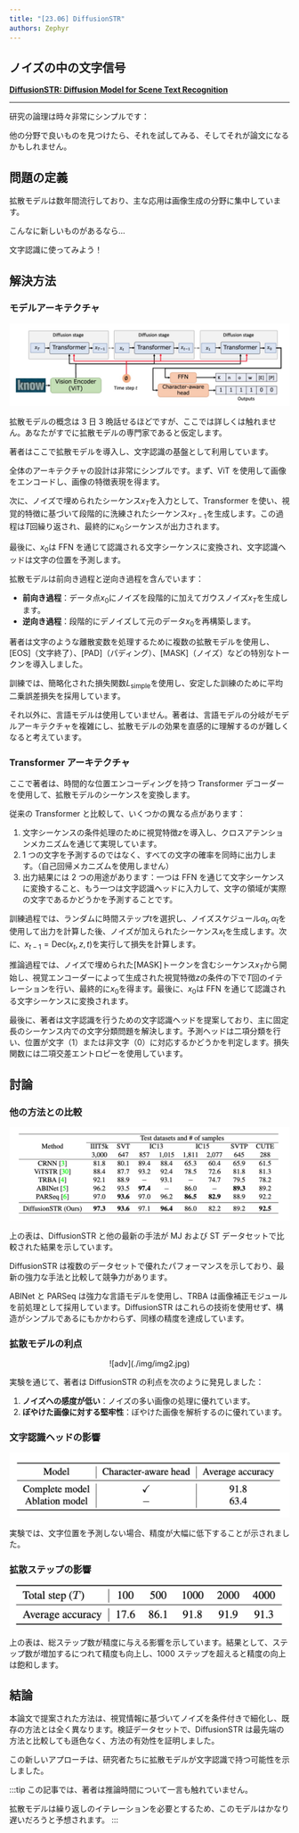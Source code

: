 ```yaml
---
title: "[23.06] DiffusionSTR"
authors: Zephyr
---
```


## ノイズの中の文字信号

[**DiffusionSTR: Diffusion Model for Scene Text Recognition**](https://arxiv.org/abs/2306.16707)

---

研究の論理は時々非常にシンプルです：

他の分野で良いものを見つけたら、それを試してみる、そしてそれが論文になるかもしれません。

## 問題の定義

拡散モデルは数年間流行しており、主な応用は画像生成の分野に集中しています。

こんなに新しいものがあるなら…

文字認識に使ってみよう！

## 解決方法

### モデルアーキテクチャ

![model arch](./img/img1.jpg)

拡散モデルの概念は 3 日 3 晩話せるほどですが、ここでは詳しくは触れません。あなたがすでに拡散モデルの専門家であると仮定します。

著者はここで拡散モデルを導入し、文字認識の基盤として利用しています。

全体のアーキテクチャの設計は非常にシンプルです。まず、ViT を使用して画像をエンコードし、画像の特徴表現を得ます。

次に、ノイズで埋められたシーケンス$x_T$を入力として、Transformer を使い、視覚的特徴に基づいて段階的に洗練されたシーケンス$x_{T-1}$を生成します。この過程は$T$回繰り返され、最終的に$x_0$シーケンスが出力されます。

最後に、$x_0$は FFN を通じて認識される文字シーケンスに変換され、文字認識ヘッドは文字の位置を予測します。

拡散モデルは前向き過程と逆向き過程を含んでいます：

- **前向き過程**：データ点$x_0$にノイズを段階的に加えてガウスノイズ$x_T$を生成します。
- **逆向き過程**：段階的にデノイズして元のデータ$x_0$を再構築します。

著者は文字のような離散変数を処理するために複数の拡散モデルを使用し、[EOS]（文字終了）、[PAD]（パディング）、[MASK]（ノイズ）などの特別なトークンを導入しました。

訓練では、簡略化された損失関数$L_{\text{simple}}$を使用し、安定した訓練のために平均二乗誤差損失を採用しています。

それ以外に、言語モデルは使用していません。著者は、言語モデルの分岐がモデルアーキテクチャを複雑にし、拡散モデルの効果を直感的に理解するのが難しくなると考えています。

### Transformer アーキテクチャ

ここで著者は、時間的な位置エンコーディングを持つ Transformer デコーダーを使用して、拡散モデルのシーケンスを変換します。

従来の Transformer と比較して、いくつかの異なる点があります：

1. 文字シーケンスの条件処理のために視覚特徴$z$を導入し、クロスアテンションメカニズムを通じて実現しています。
2. 1 つの文字を予測するのではなく、すべての文字の確率を同時に出力します。（自己回帰メカニズムを使用しません）
3. 出力結果には 2 つの用途があります：一つは FFN を通じて文字シーケンスに変換すること、もう一つは文字認識ヘッドに入力して、文字の領域が実際の文字であるかどうかを予測することです。

訓練過程では、ランダムに時間ステップ$t$を選択し、ノイズスケジュール$\alpha_t, \alpha_{\bar{t}}$を使用して出力を計算した後、ノイズが加えられたシーケンス$x_t$を生成します。次に、$x_{t-1} = \text{Dec}(x_t, z, t)$を実行して損失を計算します。

推論過程では、ノイズで埋められた[MASK]トークンを含むシーケンス$x_T$から開始し、視覚エンコーダーによって生成された視覚特徴$z$の条件の下で$T$回のイテレーションを行い、最終的に$x_0$を得ます。最後に、$x_0$は FFN を通じて認識される文字シーケンスに変換されます。

最後に、著者は文字認識を行うための文字認識ヘッドを提案しており、主に固定長のシーケンス内での文字分類問題を解決します。予測ヘッドは二項分類を行い、位置が文字（1）または非文字（0）に対応するかどうかを判定します。損失関数には二項交差エントロピーを使用しています。

## 討論

### 他の方法との比較

![comp](./img/img3.jpg)

上の表は、DiffusionSTR と他の最新の手法が MJ および ST データセットで比較された結果を示しています。

DiffusionSTR は複数のデータセットで優れたパフォーマンスを示しており、最新の強力な手法と比較して競争力があります。

ABINet と PARSeq は強力な言語モデルを使用し、TRBA は画像補正モジュールを前処理として採用しています。DiffusionSTR はこれらの技術を使用せず、構造がシンプルであるにもかかわらず、同様の精度を達成しています。

### 拡散モデルの利点

<div align="center">
<figure style={{"width": "70%"}}>
![adv](./img/img2.jpg)
</figure>
</div>

実験を通じて、著者は DiffusionSTR の利点を次のように発見しました：

1. **ノイズへの感度が低い**：ノイズの多い画像の処理に優れています。
2. **ぼやけた画像に対する堅牢性**：ぼやけた画像を解析するのに優れています。

### 文字認識ヘッドの影響

![char](./img/img4.jpg)

実験では、文字位置を予測しない場合、精度が大幅に低下することが示されました。

### 拡散ステップの影響

![step](./img/img5.jpg)

上の表は、総ステップ数が精度に与える影響を示しています。結果として、ステップ数が増加するにつれて精度も向上し、1000 ステップを超えると精度の向上は飽和します。

## 結論

本論文で提案された方法は、視覚情報に基づいてノイズを条件付きで細化し、既存の方法とは全く異なります。検証データセットで、DiffusionSTR は最先端の方法と比較しても遜色なく、方法の有効性を証明しました。

この新しいアプローチは、研究者たちに拡散モデルが文字認識で持つ可能性を示しました。

:::tip
この記事では、著者は推論時間について一言も触れていません。

拡散モデルは繰り返しのイテレーションを必要とするため、このモデルはかなり遅いだろうと予想されます。
:::
